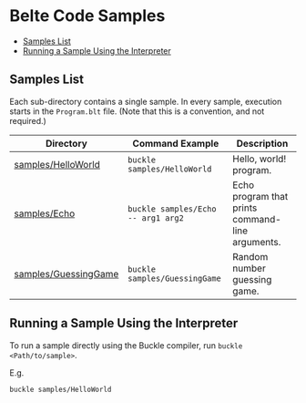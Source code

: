 # Belte Code Samples

- [Samples List](#samples-list)
- [Running a Sample Using the Interpreter](#running-a-sample-using-the-interpreter)

## Samples List

Each sub-directory contains a single sample. In every sample, execution starts in the `Program.blt` file. (Note that
this is a convention, and not required.)

| Directory | Command Example | Description |
|-|-|-|
| [samples/HelloWorld](HelloWorld/Program.blt) | `buckle samples/HelloWorld` | Hello, world! program. |
| [samples/Echo](Echo/Program.blt) | `buckle samples/Echo -- arg1 arg2` | Echo program that prints command-line arguments. |
| [samples/GuessingGame](GuessingGame/Program.blt) | `buckle samples/GuessingGame` | Random number guessing game. |

## Running a Sample Using the Interpreter

To run a sample directly using the Buckle compiler, run `buckle <Path/to/sample>`.

E.g.

```bash
buckle samples/HelloWorld
```
